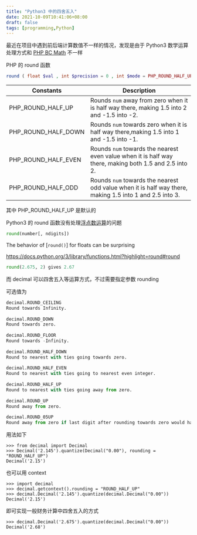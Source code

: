 ```yaml
---
title: "Python3 中的四舍五入"
date: 2021-10-09T10:41:06+08:00
draft: false
tags: [programming,Python]
---
```


最近在项目中遇到前后端计算数值不一样的情况，发现是由于 Python3 数学运算处理方式和 [PHP BC Math](https://asktao.me/how-to-avoid-floating-point-math-error-in-php-and-python/) 不一样

PHP 的 round 函数

```php
round ( float $val , int $precision = 0 , int $mode = PHP_ROUND_HALF_UP ) : float
```

Constants | Description
----------- | --------
PHP_ROUND_HALF_UP | Rounds `num` away from zero when it is half way there, making 1.5 into 2 and -1.5 into -2.
PHP_ROUND_HALF_DOWN | Rounds `num` towards zero when it is half way there,making 1.5 into 1 and -1.5 into -1.
PHP_ROUND_HALF_EVEN | Rounds `num` towards the nearest even value when it is half way there, making both 1.5 and 2.5 into 2.
PHP_ROUND_HALF_ODD | Rounds `num` towards the nearest odd value when it is half way there, making 1.5 into 1 and 2.5 into 3.

其中 PHP_ROUND_HALF_UP 是默认的  

Python3 的 round 函数没有处理[浮点数运算](https://asktao.me/how-to-avoid-floating-point-math-error-in-php-and-python/)的问题

```python
round(number[, ndigits])
```
The behavior of [`round()`] for floats can be surprising

https://docs.python.org/3/library/functions.html?highlight=round#round

```python
round(2.675, 2) gives 2.67
```

而 decimal 可以四舍五入等运算方式，不过需要指定参数 rounding

可选值为
```python
decimal.ROUND_CEILING
Round towards Infinity.
 
decimal.ROUND_DOWN
Round towards zero.
 
decimal.ROUND_FLOOR
Round towards -Infinity.
 
decimal.ROUND_HALF_DOWN
Round to nearest with ties going towards zero.
 
decimal.ROUND_HALF_EVEN
Round to nearest with ties going to nearest even integer.
 
decimal.ROUND_HALF_UP
Round to nearest with ties going away from zero.
 
decimal.ROUND_UP
Round away from zero.
 
decimal.ROUND_05UP
Round away from zero if last digit after rounding towards zero would have been 0 or 5; otherwise round towards zero.
```
用法如下

```
>>> from decimal import Decimal
>>> Decimal('2.145').quantize(Decimal("0.00"), rounding = "ROUND_HALF_UP")
Decimal('2.15')
```

也可以用 context
```
>>> import decimal
>>> decimal.getcontext().rounding = "ROUND_HALF_UP"
>>> decimal.Decimal('2.145').quantize(decimal.Decimal("0.00"))
Decimal('2.15')
```
即可实现一般财务计算中四舍五入的方式
```
>>> decimal.Decimal('2.675').quantize(decimal.Decimal("0.00"))
Decimal('2.68')
```

